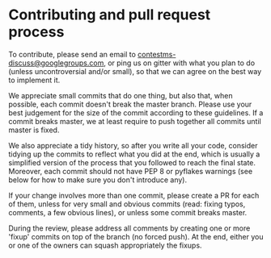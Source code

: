 # Contributing and pull request process

To contribute, please send an email to contestms-discuss@googlegroups.com, or ping us on gitter with what you plan to do (unless uncontroversial and/or small), so that we can agree on the best way to implement it.

We appreciate small commits that do one thing, but also that, when possible, each commit doesn't break the master branch. Please use your best judgement for the size of the commit according to these guidelines. If a commit breaks master, we at least require to push together all commits until master is fixed.

We also appreciate a tidy history, so after you write all your code, consider tidying up the commits to reflect what you did at the end, which is usually a simplified version of the process that you followed to reach the final state. Moreover, each commit should not have PEP 8 or pyflakes warnings (see below for how to make sure you don't introduce any).

If your change involves more than one commit, please create a PR for each of them, unless for very small and obvious commits (read: fixing typos, comments, a few obvious lines), or unless some commit breaks master.

During the review, please address all comments by creating one or more 'fixup' commits on top of the branch (no forced push). At the end, either you or one of the owners can squash appropriately the fixups.